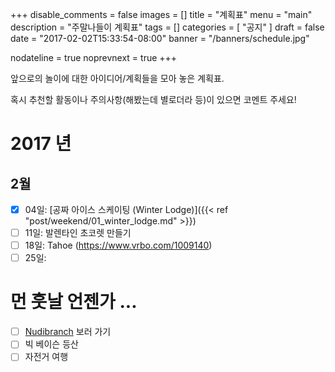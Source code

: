 +++
disable_comments = false
images = []
title = "계획표"
menu = "main"
description = "주말나들이 계획표"
tags = []
categories = [ "공지" ]
draft = false
date = "2017-02-02T15:33:54-08:00"
banner = "/banners/schedule.jpg"

nodateline = true
noprevnext = true
+++

앞으로의 놀이에 대한 아이디어/계획들을 모아 놓은 계획표.

혹시 추천할 활동이나 주의사항(해봤는데 별로더라 등)이 있으면 코멘트 주세요!

# 2017 년

## 2월

- [x] 04일: [공짜 아이스 스케이팅 (Winter Lodge)]({{< ref "post/weekend/01_winter_lodge.md" >}})
- [ ] 11일: 발렌타인 초코렛 만들기
- [ ] 18일: Tahoe (https://www.vrbo.com/1009140)
- [ ] 25일:

# 먼 훗날 언젠가 ...

- [ ] [Nudibranch](https://www.google.com/search?q=nudibranch&tbm=isch) 보러 가기
- [ ] 빅 베이슨 등산
- [ ] 자전거 여행
